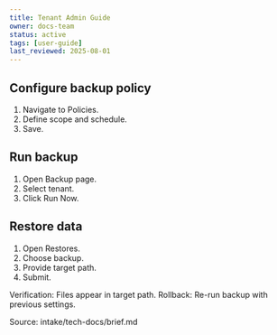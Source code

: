 ```yaml
---
title: Tenant Admin Guide
owner: docs-team
status: active
tags: [user-guide]
last_reviewed: 2025-08-01
---
```

## Configure backup policy
1. Navigate to Policies.
2. Define scope and schedule.
3. Save.

## Run backup
1. Open Backup page.
2. Select tenant.
3. Click Run Now.

## Restore data
1. Open Restores.
2. Choose backup.
3. Provide target path.
4. Submit.

Verification: Files appear in target path.
Rollback: Re-run backup with previous settings.

Source: intake/tech-docs/brief.md
